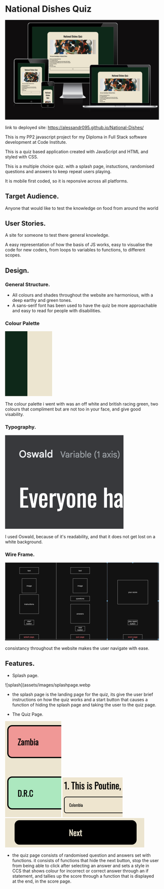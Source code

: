 # National Dishes Quiz

![Am i responsive screenshot](assets/images/responsive.webp)

link to deployed site: https://alessandr095.github.io/National-Dishes/

This is my PP2 javascript project for my Diploma in Full Stack software development at Code Institute.

This is a quiz based application created with JavaScript and HTML and styled with CSS.

This is a multiple choice quiz. with a splash page, instuctions, randomised questions and answers to keep repeat users playing.

It is mobile first coded, so it is reponsive across all platforms.

## Target Audience.

Anyone that would like to test the knowledge on food from around the world

## User Stories.

A site for someone to test there general knowledge.

A easy representation of how the basis of JS works, easy to visualise the code for new coders, from loops to variables to functions, to different scopes.

## Design.

### General Structure.

- All colours and shades throughout the website are harmonious, with a deep earthy and green tones.
- A sans-serif font has been used to have the quiz be more approachable and easy to read for people with disabilities.
  
### Colour Palette

![Palette](assets/images/palette.webp)

The colour palette i went with was an off white and british racing green, two colours that compliment but are not too in your face, and give good visability.

### Typography. 

![fonts](assets/images/fonts.webp)

I used Oswald, because of it's readability, and that it does not get lost on a white background.

### Wire Frame.

![wireframe](assets/images/wire.webp)

consistancy throughout the website makes the user navigate with ease.

## Features.

- Splash page.

![splash](assets/images/splashpage.webp

- the splash page is the landing page for the quiz, its give the user brief instructions on how the quiz works and a start button that causes a function of hiding the splash page and taking the user to the quiz page.
  
- The Quiz Page. 
  
![answer](assets/images/answerbutton.webp) ![quiz](assets/images/quizpage.webp) ![next](assets/images/nextbutton.webp)

- the quiz page consists of randomised question and answers set with functions. it consists of functions that hide the next button, stop the user from being able to click after selecting an answer and sets a style in CCS that shows colour for incorrect or correct answer through an if statement, and tallies up the score through a function that is displayed at the end, in the score page.
  
   